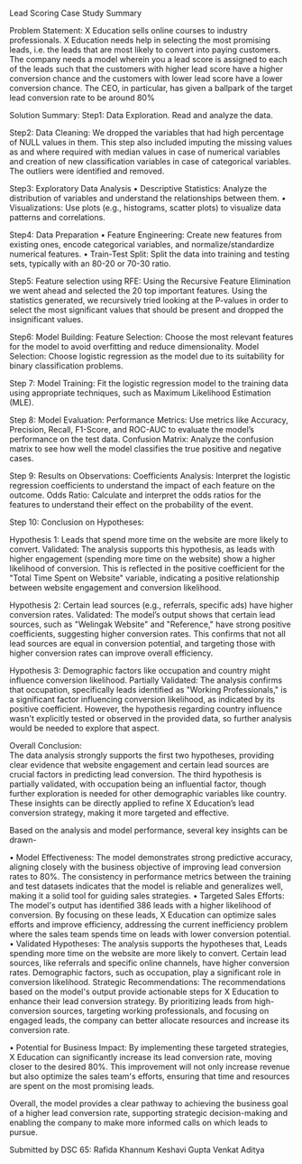 Lead Scoring Case Study Summary



Problem Statement:
X Education sells online courses to industry professionals. X Education needs help in selecting the most promising leads, i.e. the leads that are most likely to convert into paying customers.
The company needs a model wherein you a lead score is assigned to each of the leads such that the customers with higher lead score have a higher conversion chance and the customers with lower lead score have a lower conversion chance.
The CEO, in particular, has given a ballpark of the target lead conversion rate to be around 80%

Solution Summary:
Step1: Data Exploration. 
Read and analyze the data.

Step2: Data Cleaning:
We dropped the variables that had high percentage of NULL values in them. This step also included imputing the missing values as and where required with median values in case of numerical variables and creation of new classification variables in case of categorical variables. The outliers were identified and removed.

Step3:  Exploratory Data Analysis
•	Descriptive Statistics: Analyze the distribution of variables and understand the relationships between them.
•	Visualizations: Use plots (e.g., histograms, scatter plots) to visualize data patterns and correlations.

Step4: Data Preparation
•	Feature Engineering: Create new features from existing ones, encode categorical variables, and normalize/standardize numerical features.
•	Train-Test Split: Split the data into training and testing sets, typically with an 80-20 or 70-30 ratio.

Step5: Feature selection using RFE:
Using the Recursive Feature Elimination we went ahead and selected the 20 top important features. Using the statistics generated, we recursively tried looking at the P-values in order to select the most significant values that should be present and dropped the insignificant values.

Step6: Model Building:
Feature Selection: Choose the most relevant features for the model to avoid overfitting and reduce dimensionality.
Model Selection: Choose logistic regression as the model due to its suitability for binary classification problems.


Step 7: Model Training:
Fit the logistic regression model to the training data using appropriate techniques, such as Maximum Likelihood Estimation (MLE).

Step 8: Model Evaluation:
Performance Metrics: Use metrics like Accuracy, Precision, Recall, F1-Score, and ROC-AUC to evaluate the model’s performance on the test data.
Confusion Matrix: Analyze the confusion matrix to see how well the model classifies the true positive and negative cases.

Step 9: Results on Observations:
Coefficients Analysis: Interpret the logistic regression coefficients to understand the impact of each feature on the outcome.
Odds Ratio: Calculate and interpret the odds ratios for the features to understand their effect on the probability of the event.

Step 10: Conclusion on Hypotheses:

Hypothesis 1: Leads that spend more time on the website are more likely to convert.
Validated: The analysis supports this hypothesis, as leads with higher engagement (spending more time on the website) show a higher likelihood of conversion. This is reflected in the positive coefficient for the "Total Time Spent on Website" variable, indicating a positive relationship between website engagement and conversion likelihood.

Hypothesis 2: Certain lead sources (e.g., referrals, specific ads) have higher conversion rates.
Validated: The model’s output shows that certain lead sources, such as "Welingak Website" and "Reference," have strong positive coefficients, suggesting higher conversion rates. This confirms that not all lead sources are equal in conversion potential, and targeting those with higher conversion rates can improve overall efficiency.

Hypothesis 3: Demographic factors like occupation and country might influence conversion likelihood.
Partially Validated: The analysis confirms that occupation, specifically leads identified as "Working Professionals," is a significant factor influencing conversion likelihood, as indicated by its positive coefficient. However, the hypothesis regarding country influence wasn't explicitly tested or observed in the provided data, so further analysis would be needed to explore that aspect.

Overall Conclusion:  
The data analysis strongly supports the first two hypotheses, providing clear evidence that website engagement and certain lead sources are crucial factors in predicting lead conversion. 
The third hypothesis is partially validated, with occupation being an influential factor, though further exploration is needed for other demographic variables like country. 
These insights can be directly applied to refine X Education’s lead conversion strategy, making it more targeted and effective.



Based on the analysis and model performance, several key insights can be drawn-

•	Model Effectiveness: The model demonstrates strong predictive accuracy, aligning closely with the business objective of improving lead conversion rates to 80%. The consistency in performance metrics between the training and test datasets indicates that the model is reliable and generalizes well, making it a solid tool for guiding sales strategies.
•	Targeted Sales Efforts: The model's output has identified 386 leads with a higher likelihood of conversion. By focusing on these leads, X Education can optimize sales efforts and improve efficiency, addressing the current inefficiency problem where the sales team spends time on leads with lower conversion potential.
•	Validated Hypotheses: The analysis supports the hypotheses that, Leads spending more time on the website are more likely to convert. Certain lead sources, like referrals and specific online channels, have higher conversion rates. Demographic factors, such as occupation, play a significant role in conversion likelihood. 
Strategic Recommendations: The recommendations based on the model's output provide actionable steps for X Education to enhance their lead conversion strategy. By prioritizing leads from high-conversion sources, targeting working professionals, and focusing on engaged leads, the company can better allocate resources and increase its conversion rate.

•	Potential for Business Impact: By implementing these targeted strategies, X Education can significantly increase its lead conversion rate, moving closer to the desired 80%. This improvement will not only increase revenue but also optimize the sales team's efforts, ensuring that time and resources are spent on the most promising leads.

Overall, the model provides a clear pathway to achieving the business goal of a higher lead conversion rate, supporting strategic decision-making and enabling the company to make more informed calls on which leads to pursue.

Submitted by DSC 65:
Rafida Khannum
Keshavi Gupta
Venkat Aditya

